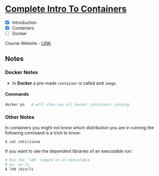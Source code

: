 # [Complete Intro To Containers](https://frontendmasters.com/courses/complete-intro-containers/introduction/)

- [X] Introduction
- [X] Containers
- [ ] Docker

Course Website - [LINK](https://btholt.github.io/complete-intro-to-containers/)

## Notes

### Docker Notes
* In **Docker** a pre-made `container` is called and `image`.

#### Commands
```bash
docker ps   # will show you all docker containers running
```

### Other Notes
In containers you might not know which distribution you are in running the following command is a trick to know:
```bash
$ cat /etc/issue
```

If you want to see the dependent libraries of an executable run:
```bash
# Run the 'ldd' comand on an executable
# ex: on ls
$ ldd /bin/ls
```